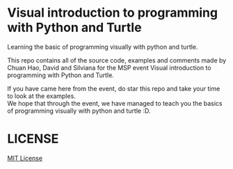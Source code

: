 # Visual introduction to programming with Python and Turtle

Learning the basic of programming visually with python and turtle.

This repo contains all of the source code, examples and comments made by Chuan Hao, David and Silviana for the MSP event Visual introduction to programming with Python and Turtle.  

If you have came here from the event, do star this repo and take your time to look at the examples.  
We hope that through the event, we have managed to teach you the basics of programming visually with python and turtle :D.

# LICENSE
[MIT License](./LICENSE)
